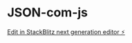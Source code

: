 # JSON-com-js

[Edit in StackBlitz next generation editor ⚡️](https://stackblitz.com/~/github.com/in100tiva/JSON-com-js)